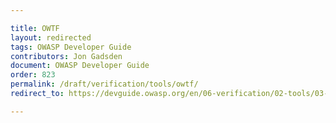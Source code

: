 ```yaml
---

title: OWTF
layout: redirected
tags: OWASP Developer Guide
contributors: Jon Gadsden
document: OWASP Developer Guide
order: 823
permalink: /draft/verification/tools/owtf/
redirect_to: https://devguide.owasp.org/en/06-verification/02-tools/03-owtf/

---
```

